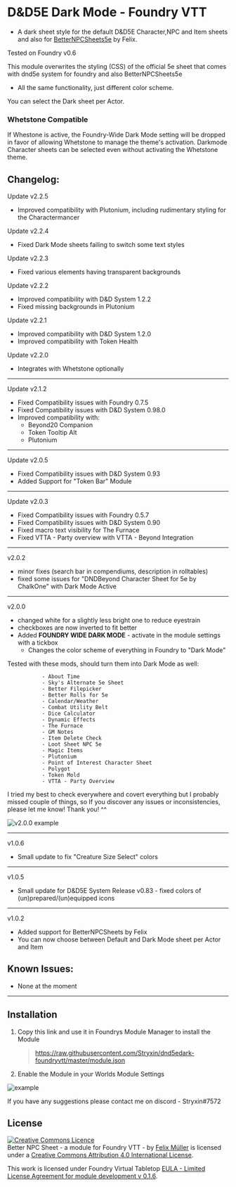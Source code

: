 # D&D5E Dark Mode - Foundry VTT

- A dark sheet style for the default D&D5E Character,NPC and Item sheets and also for [BetterNPCSheets5e](https://github.com/syl3r86/BetterNPCSheet5e) by Felix.

Tested on Foundry v0.6

This module overwrites the styling (CSS) of the official 5e sheet that comes with dnd5e system for foundry and also BetterNPCSheets5e
* All the same functionality, just different color scheme.

You can select the Dark sheet per Actor.

### Whetstone Compatible

If Whestone is active, the Foundry-Wide Dark Mode setting will be dropped in favor of allowing Whetstone to manage the theme's activation. Darkmode Character sheets can be selected even without activating the Whetstone theme.

## Changelog:

Update v2.2.5
* Improved compatibility with Plutonium, including rudimentary styling for the Charactermancer

Update v2.2.4
* Fixed Dark Mode sheets failing to switch some text styles

Update v2.2.3
* Fixed various elements having transparent backgrounds

Update v2.2.2
* Improved compatibility with D&D System 1.2.2
* Fixed missing backgrounds in Plutonium

Update v2.2.1
* Improved compatibility with D&D System 1.2.0
* Improved compatibility with Token Health

Update v2.2.0
* Integrates with Whetstone optionally
______________

Update v2.1.2
* Fixed Compatibility issues with Foundry 0.7.5
* Fixed Compatibility issues with D&D System 0.98.0
* Improved compatibility with:
  - Beyond20 Companion
  - Token Tooltip Alt
  - Plutonium
______________

Update v2.0.5
* Fixed Compatibility issues with D&D System 0.93
* Added Support for "Token Bar" Module
______________

Update v2.0.3
* Fixed Compatibility issues with Foundry 0.5.7
* Fixed Compatibility issues with D&D System 0.90
* Fixed macro text visibility for The Furnace
* Fixed VTTA - Party overview with VTTA - Beyond Integration
______________
v2.0.2
- minor fixes (search bar in compendiums, description in rolltables)
- fixed some issues for "DNDBeyond Character Sheet for 5e by ChalkOne" with Dark Mode Active

______________
v2.0.0
- changed white for a slightly less bright one to reduce eyestrain
- checkboxes are now inverted to fit better
- Added **FOUNDRY WIDE DARK MODE** - activate in the module settings with a tickbox
    - Changes the color scheme of everything in Foundry to "Dark Mode"

 Tested with these mods, should turn them into Dark Mode as well:

               - About Time
               - Sky's Alternate 5e Sheet
               - Better Filepicker
               - Better Rolls for 5e
               - Calendar/Weather
               - Combat Utility Belt
               - Dice Calculator
               - Dynamic Effects
               - The Furnace
               - GM Notes
               - Item Delete Check
               - Loot Sheet NPC 5e
               - Magic Items
               - Plutonium
               - Point of Interest Character Sheet
               - Polygot
               - Token Mold
               - VTTA - Party Overview

I tried my best to check everywhere and covert everything but I probably missed couple of things, so If you discover any issues or inconsistencies, please let me know! Thank you! ^^

![v2.0.0 example](https://cdn.discordapp.com/attachments/648215359895240715/707359188413841408/unknown.png)
_______________
v1.0.6
- Small update to fix "Creature Size Select" colors
________________
v1.0.5
- Small update for D&D5E System Release v0.83 - fixed colors of (un)prepared/(un)equipped icons
________________
v1.0.2
- Added support for BetterNPCSheets by Felix
- You can now choose between Default and Dark Mode sheet per Actor and Item

## Known Issues:
- None at the moment
_________________
## Installation
1. Copy this link and use it in Foundrys Module Manager to install the Module

    > https://raw.githubusercontent.com/Stryxin/dnd5edark-foundryvtt/master/module.json

2. Enable the Module in your Worlds Module Settings

![example](preview.jpg)

If you have any suggestions please contact me on discord - Stryxin#7572

## License
<a rel="license" href="http://creativecommons.org/licenses/by/4.0/"><img alt="Creative Commons Licence" style="border-width:0" src="https://i.creativecommons.org/l/by/4.0/88x31.png" /></a><br /><span xmlns:dct="http://purl.org/dc/terms/" property="dct:title">Better NPC Sheet - a module for Foundry VTT -</span> by <a xmlns:cc="http://creativecommons.org/ns#" href="https://github.com/syl3r86?tab=repositories" property="cc:attributionName" rel="cc:attributionURL">Felix Müller</a> is licensed under a <a rel="license" href="http://creativecommons.org/licenses/by/4.0/">Creative Commons Attribution 4.0 International License</a>.

This work is licensed under Foundry Virtual Tabletop [EULA - Limited License Agreement for module development v 0.1.6](http://foundryvtt.com/pages/license.html).
